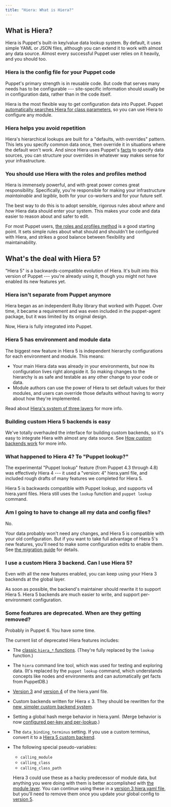 ```yaml
---
title: "Hiera: What is Hiera?"
---
```



[auto_lookup]: ./hiera_automatic.html
[facts]: ./lang_facts_and_builtin_vars.html
[roles_and_profiles]: {{pe}}/r_n_p_intro.html
[the migration guide]: ./hiera_migrate.html
[hiera_functions]: ./hiera_use_hiera_functions.html
[v3]: ./hiera_config_yaml_3.html
[v4]: ./hiera_config_yaml_4.html
[v5]: ./hiera_config_yaml_5.html
[custom_backend]: ./hiera_custom_backends.html
[merging]: ./hiera_merging.html
[layers]: ./hiera_layers.html
[module layer]: ./hiera_layers.html#the-module-layer

## What is Hiera?

Hiera is Puppet's built-in key/value data lookup system. By default, it uses simple YAML or JSON files, although you can extend it to work with almost any data source. Almost every successful Puppet user relies on it heavily, and you should too.

### Hiera is the config file for your Puppet code

Puppet's primary strength is in reusable code. But code that serves many needs has to be configurable --- site-specific information should usually be in configuration data, rather than in the code itself.

Hiera is the most flexible way to get configuration data into Puppet. Puppet [automatically searches Hiera for class parameters][auto_lookup], so you can use Hiera to configure any module.

### Hiera helps you avoid repetition

Hiera's hierarchical lookups are built for a "defaults, with overrides" pattern. This lets you specify common data once, then override it in situations where the default won't work. And since Hiera uses Puppet's [facts][] to specify data sources, you can structure your overrides in whatever way makes sense for your infrastructure.

### You should use Hiera with the roles and profiles method

Hiera is immensely powerful, and with great power comes great responsibility. Specifically, you're responsible for making your infrastructure _maintainable_ and _legible,_ both for your co-workers and for your future self.

The best way to do this is to adopt sensible, rigorous rules about _where_ and _how_ Hiera data should enter your system. This makes your code and data easier to reason about and safer to edit.

For most Puppet users, [the roles and profiles method][roles_and_profiles] is a good starting point. It sets simple rules about what should and shouldn't be configured with Hiera, and strikes a good balance between flexibility and maintainability.


## What's the deal with Hiera 5?

"Hiera 5" is a backwards-compatible evolution of Hiera. It's built into this version of Puppet --- you're already using it, though you might not have enabled its new features yet.

### Hiera isn't separate from Puppet anymore

Hiera began as an independent Ruby library that worked with Puppet. Over time, it became a requirement and was even included in the puppet-agent package, but it was limited by its original design.

Now, Hiera is fully integrated into Puppet.

### Hiera 5 has environment and module data

The biggest new feature in Hiera 5 is independent hierarchy configurations for each environment and module. This means:

* Your main Hiera data was already in your environments, but now its configuration lives right alongside it. So making changes to the hierarchy is as safe and testable as any other change to your code or data.
* Module authors can use the power of Hiera to set default values for their modules, and users can override those defaults without having to worry about how they're implemented.

Read about [Hiera's system of three layers][layers] for more info.

### Building custom Hiera 5 backends is easy

We've totally overhauled the interface for building custom backends, so it's easy to integrate Hiera with almost any data source. See [How custom backends work][custom_backend] for more info.

### What happened to Hiera 4? To "Puppet lookup?"

The experimental "Puppet lookup" feature (from Puppet 4.3 through 4.8) was effectively Hiera 4 --- it used a "version: 4" hiera.yaml file, and included rough drafts of many features we completed for Hiera 5.

Hiera 5 is backwards compatible with Puppet lookup, and supports v4 hiera.yaml files. Hiera still uses the `lookup` function and `puppet lookup` command.

### Am I going to have to change all my data and config files?

No.

Your data probably won't need any changes, and Hiera 5 is compatible with your old configuration. But if you want to take full advantage of Hiera 5's new features, you'll need to make some configuration edits to enable them. See [the migration guide][] for details.

### I use a custom Hiera 3 backend. Can I use Hiera 5?

Even with all the new features enabled, you can keep using your Hiera 3 backends at the global layer.

As soon as possible, the backend's maintainer should rewrite it to support Hiera 5. Hiera 5 backends are much easier to write, and support per-environment configuration.

### Some features are deprecated. When are they getting removed?

Probably in Puppet 6. You have some time.

The current list of deprecated Hiera features includes:

* The [classic `hiera_*` functions][hiera_functions]. (They're fully replaced by the `lookup` function.)
* The `hiera` command line tool, which was used for testing and exploring data. (It's replaced by the `puppet lookup` command, which understands concepts like nodes and environments and can automatically get facts from PuppetDB.)
* [Version 3][v3] and [version 4][v4] of the hiera.yaml file.
* Custom backends written for Hiera ≤ 3. They should be rewritten for the [new, simpler custom backend system][custom_backend].
* Setting a global hash merge behavior in hiera.yaml. (Merge behavior is now [configured per-key and per-lookup][merging].)
* The `data_binding_terminus` setting. If you use a custom terminus, convert it to a [Hiera 5 custom backend][custom_backend].
* The following special pseudo-variables:
    * `calling_module`
    * `calling_class`
    * `calling_class_path`

    Hiera 3 could use these as a hacky predecessor of module data, but anything you were doing with them is better accomplished with [the module layer][module layer]. You can continue using these in a [version 3 hiera.yaml file][v3], but you'll need to remove them once you update your global config to [version 5][v5].
